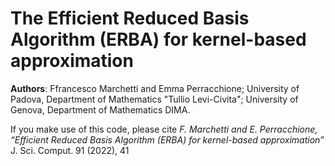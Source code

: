 # The Efficient Reduced Basis Algorithm (ERBA) for kernel-based approximation

**Authors**: Ffrancesco Marchetti and Emma Perracchione; University of Padova, Department of Mathematics "Tullio Levi-Civita"; University of Genova, Department of Mathematics DIMA.

If you make use of this code, please cite *F. Marchetti and E. Perracchione, “Efficient Reduced Basis Algorithm (ERBA) for kernel-based approximation”* J. Sci. Comput. 91 (2022), 41
